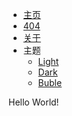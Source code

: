 - [主页](/)
- [404](/abc/def)
- [关于](about/about.md)
- 主题
  - <a href='#' onclick='return onSwitchTheme("vue");'>Light</a>
  - <a href='#' onclick='return onSwitchTheme("dark");'>Dark</a>
  - <a href='#' onclick='return onSwitchTheme("buble");'>Buble</a>

Hello World!